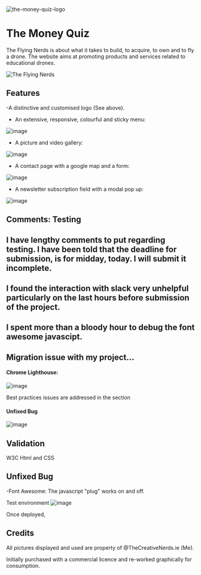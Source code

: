 ![the-money-quiz-logo](assets/images*)

# The Money Quiz

The Flying Nerds is about what it takes to build, to acquire, to own and to fly a drone.
The website aims at promoting products and services related to educational drones.

![The Flying Nerds](https://github.com/user-attachments/assets/22c3f174-986a-47d1-8f15-03eb46bcb3d9)

## Features
-A distinctive and customised logo (See above).

- An extensive, responsive, colourful and sticky menu:

![image](https://github.com/user-attachments/assets/1fa13efc-b656-4e07-9d71-26037874b340)

- A picture and video gallery:

![image](https://github.com/user-attachments/assets/d886eba6-d682-4a6c-b924-850d6c54b8b3)

- A contact page with a google map and a form:

![image](https://github.com/user-attachments/assets/9fc92049-c24c-411d-947f-1e414b65014e)

- A newsletter subscription field with a modal pop up:

![image](https://github.com/user-attachments/assets/0e6f8ff2-7b58-4a33-8959-87c87d4a7572)


## Comments: Testing
## I have lengthy comments to put regarding testing. I have been told that the deadline for submission, is for midday, today. I will submit it incomplete.
## I found the interaction with slack very unhelpful particularly on the last hours before submission of the project.
## I spent more than a bloody hour to debug the font awesome javascipt.
## Migration issue with my project...

#### Chrome Lighthouse:

![image](https://github.com/user-attachments/assets/d2a6831b-532a-4ed2-9c04-1b12a2fa2eaf)

Best practices issues are addressed in the section 
#### Unfixed Bug 

![image](https://github.com/user-attachments/assets/b6410ae1-1f4f-42ca-a9ea-4837b2e915ed)

## Validation

W3C Html and CSS

## Unfixed Bug

-Font Awesome: The javascript "plug" works on and off.

Test environment
![image](https://github.com/user-attachments/assets/8f7c4a99-ba80-4745-80db-be176c4b6295)

Once deployed,


## Credits

All pictures displayed and used are property of @TheCreativeNerds.ie (Me).

Initially purchased with a commercial licence and re-worked graphically for consumption.
